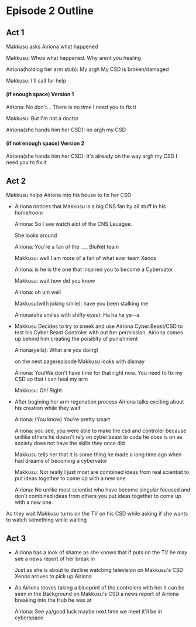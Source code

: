 # Episode 2 Outline
## Act 1
Makkusu asks Airiona what happened

Makkusu: Whoa what happened. Why arent you healing
		
Airiona(holding her arm stub): My argh My CSD is broken/damaged
		
Makkusu: I'll call for help
		
#### (if enough space) Version 1
Airiona: No don't... There is no time I need you to fix it
		
Makkusu: But I'm not a doctor 
		
Airiona(she hands him her CSD): no argh my CSD
		
#### (if not enough space) Version 2
Airiona(she hands him her CSD): It's already on the way argh my CSD I need you to fix it

## Act 2
Makkusu helps Airiona into his house to fix her CSD

- Airiona notices that Makkusu is a big CNS fan by all stuff in his home/room
  
  Airiona: So I see watch alot of the CNS Leuague. 
  
  She looks around
  
  Airiona: You're a fan of the ___ BluNet team
  
  Makkusu: well I am more of a fan of what ever team Xenos 
  
  Airiona: is he is the one that inspired you to become a Cybervator
  
  Makkusu: wait how did you know
  
  Airiona: oh um well
  
  Makkusu(with joking smile): have you been stalking me
  
  Airiona(she smiles with shifty eyes): Ha ha ha ye--a

- Makkusu Decides to try to sneek and use Airiona Cyber.Beast/CSD to test his Cyber.Beast Controler with out her permission. Airiona comes up behind him creating the poisiblty of punishment
			
  Airiona(yells): What are you doing!
			
  on the next page/episode Makkusu looks with dismay
			
  Airiona: You/We don't have time for that right now. You need to fix my CSD so that I can heal my arm
			
  Makkusu: Oh! Right.
			
- After begining her arm regenation process Airiona talks exciting about his creation while they wait
		
	Airiona: (You know) You're pretty smart 
			
	Airiona: you see, you were able to make the csd and controler because unilike others he doesn't rely on cyber.beast to code he does is on as society does not have the skills they once did
			
	Makkusu tells her that it is some thing he made a long time ago when had dreams of becoming a cybervator
			
	Makkusu: Not really I just most are combined ideas from real scientist to put ideas together to come up with a new one
	
	Airiona: No unlike most scientist who have become singular focused and don't combined ideas from others you put ideas together to come up with a new one
      
As they wait Makkusu turns on the TV on his CSD while asking if she wants to watch something while waiting
## Act 3
- Airiona has a look of shame as she knows that if puts on the TV he may see a news report of her break in

	Just as she is about to decline watching television on Makkusu's CSD Xenos arrives to pick up Airiona

- As Airiona leaves taking a blueprint of the controlers with her it can be seen in the Background on Makkusu's CSD a news report of Airiona breaking into the Hub he was at

	Airiona: See ya/good luck maybe next time we meet it'll be in cyberspace
